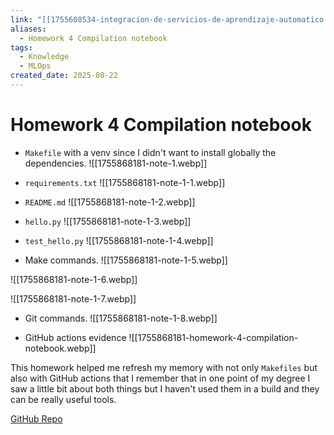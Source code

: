 ```yaml
---
link: "[[1755608534-integracion-de-servicios-de-aprendizaje-automatico|Integración de Servicios de Aprendizaje Automático]]"
aliases:
  - Homework 4 Compilation notebook
tags:
  - Knowledge
  - MLOps
created_date: 2025-08-22
---
```

# Homework 4 Compilation notebook
 - `Makefile` with a venv since I didn't want to install globally the dependencies.
 ![[1755868181-note-1.webp]]

- `requirements.txt`
![[1755868181-note-1-1.webp]]

- `README.md`
![[1755868181-note-1-2.webp]]

- `hello.py`
![[1755868181-note-1-3.webp]]

- `test_hello.py`
![[1755868181-note-1-4.webp]]

- Make commands.
![[1755868181-note-1-5.webp]]

![[1755868181-note-1-6.webp]]

![[1755868181-note-1-7.webp]]

- Git commands.
![[1755868181-note-1-8.webp]]

- GitHub actions evidence
![[1755868181-homework-4-compilation-notebook.webp]]

This homework helped me refresh my memory with not only `Makefiles` but also with GitHub actions that I remember that in one point of my degree I saw a little bit about both things but I haven't used them in a build and they can be really useful tools.

[GitHub Repo](https://github.com/AaronOrtega1/HW4-CompilationNotebook/)
